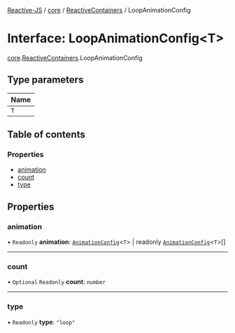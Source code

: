 [Reactive-JS](../README.md) / [core](../modules/core.md) / [ReactiveContainers](../modules/core.ReactiveContainers.md) / LoopAnimationConfig

# Interface: LoopAnimationConfig<T\>

[core](../modules/core.md).[ReactiveContainers](../modules/core.ReactiveContainers.md).LoopAnimationConfig

## Type parameters

| Name |
| :------ |
| `T` |

## Table of contents

### Properties

- [animation](core.ReactiveContainers.LoopAnimationConfig.md#animation)
- [count](core.ReactiveContainers.LoopAnimationConfig.md#count)
- [type](core.ReactiveContainers.LoopAnimationConfig.md#type)

## Properties

### animation

• `Readonly` **animation**: [`AnimationConfig`](../modules/core.ReactiveContainers.md#animationconfig)<`T`\> \| readonly [`AnimationConfig`](../modules/core.ReactiveContainers.md#animationconfig)<`T`\>[]

___

### count

• `Optional` `Readonly` **count**: `number`

___

### type

• `Readonly` **type**: ``"loop"``
